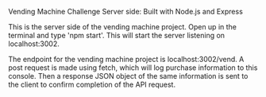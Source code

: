 Vending Machine Challenge Server side:
Built with Node.js and Express

This is the server side of the vending machine project. Open up in the terminal and type 'npm start'. This will start the server listening on localhost:3002. 

The endpoint for the vending machine project is localhost:3002/vend.
A post request is made using fetch, which will log purchase information to this console. Then a response JSON object of the same information is sent to the client to confirm completion of the API request. 